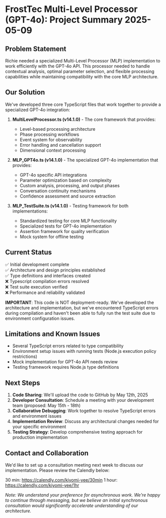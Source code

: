 # FrostTec Multi-Level Processor (GPT-4o): Project Summary 2025-05-09

## Problem Statement
Richie needed a specialized Multi-Level Processor (MLP) implementation to work efficiently with the GPT-4o API. This processor needed to handle contextual analysis, optimal parameter selection, and flexible processing capabilities while maintaining compatibility with the core MLP architecture.

## Our Solution
We've developed three core TypeScript files that work together to provide a specialized GPT-4o integration:

1. **MultiLevelProcessor.ts (v14.1.0)** - The core framework that provides:
   - Level-based processing architecture
   - Phase processing workflows
   - Event system for observability
   - Error handling and cancellation support
   - Dimensional context processing

2. **MLP_GPT4o.ts (v14.1.0)** - The specialized GPT-4o implementation that provides:
   - GPT-4o specific API integrations
   - Parameter optimization based on complexity
   - Custom analysis, processing, and output phases
   - Conversation continuity mechanisms
   - Confidence assessment and source extraction

3. **MLP_TestSuite.ts (v14.1.0)** - Testing framework for both implementations:
   - Standardized testing for core MLP functionality
   - Specialized tests for GPT-4o implementation
   - Assertion framework for quality verification
   - Mock system for offline testing

## Current Status
✅ Initial development complete  
✅ Architecture and design principles established  
✅ Type definitions and interfaces created  
❌ Typescript compilation errors resolved  
❌ Test suite execution verified  
❌ Performance and reliability validated  

**IMPORTANT**: This code is NOT deployment-ready. We've developed the architecture and implementation, but we've encountered TypeScript errors during compilation and haven't been able to fully run the test suite due to environment configuration issues.

## Limitations and Known Issues
- Several TypeScript errors related to type compatibility
- Environment setup issues with running tests (Node.js execution policy restrictions)
- Mock implementation for GPT-4o API needs review
- Testing framework requires Node.js type definitions

## Next Steps
1. **Code Sharing**: We'll upload the code to GitHub by May 12th, 2025
2. **Developer Consultation**: Schedule a meeting with your development team (proposed: May 15th - 18th)
3. **Collaborative Debugging**: Work together to resolve TypeScript errors and environment issues
4. **Implementation Review**: Discuss any architectural changes needed for your specific environment
5. **Testing Strategy**: Develop comprehensive testing approach for production implementation

## Contact and Collaboration
We'd like to set up a consultation meeting next week to discuss our implementation. Please review the Calendly below:

30 min: https://calendly.com/kiyomi-yee/30min
1 hour: https://calendly.com/kiyomi-yee/1hr

*Note: We understand your preference for asynchronous work. We're happy to continue through messaging, but we believe an initial synchronous consultation would significantly accelerate understanding of our architecture.*
